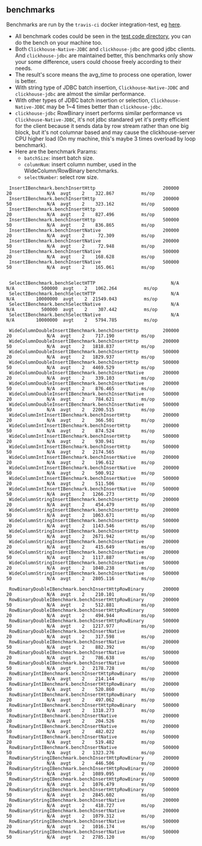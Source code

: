 ## benchmarks

Benchmarks are run by the `travis-ci` docker integration-test, eg [here](https://travis-ci.com/housepower/ClickHouse-Native-JDBC/builds/141995408#L5280).
- All benchmark codes could be seen in the [test code directory](https://github.com/housepower/Clickhouse-Native-JDBC/tree/master/src/test/java/com/github/housepower/jdbc/benchmark), you can do the bench on your machine too.
- Both  `Clickhouse-Native-JDBC` and `clickhouse-jdbc` are good jdbc clients. And `clickhouse-jdbc` are maintained better, 
    this benchmarks only show your some difference, users could choose freely according to their needs.
- The result's score means the avg_time to process one operation, lower is better.
- With string type of JDBC batch insertion, `Clickhouse-Native-JDBC` and `clickhouse-jdbc` are almost the similar performance.
- With other types of JDBC batch insertion or selection, `Clickhouse-Native-JDBC` may be 1~4 times better than `clickhouse-jdbc`.
- `clickhouse-jdbc` RowBinary insert performs similar performance vs `Clickhouse-Native-JDBC`, 
    it's not jdbc standared yet it's pretty efficient for the client because it sends data by row stream rather than one big block,
    but it's not columnar based and may cause the clickhouse-server CPU higher load (On my machine, this's maybe 3 times overload by loop benchmark).
- Here are the benchmark Params:
    - `batchSize`: insert batch size.
    - `columnNum`: insert column number, used in the WideColumn/RowBinary benchmarks.
    - `selectNumber`: select row size.
    
```
 InsertIBenchmark.benchInsertHttp                         200000           20             N/A  avgt    2    322.867          ms/op
 InsertIBenchmark.benchInsertHttp                         200000           50             N/A  avgt    2    323.162          ms/op
 InsertIBenchmark.benchInsertHttp                         500000           20             N/A  avgt    2    827.496          ms/op
 InsertIBenchmark.benchInsertHttp                         500000           50             N/A  avgt    2    836.865          ms/op
 InsertIBenchmark.benchInsertNative                       200000           20             N/A  avgt    2     72.309          ms/op
 InsertIBenchmark.benchInsertNative                       200000           50             N/A  avgt    2     72.948          ms/op
 InsertIBenchmark.benchInsertNative                       500000           20             N/A  avgt    2    168.628          ms/op
 InsertIBenchmark.benchInsertNative                       500000           50             N/A  avgt    2    165.061          ms/op
 
 
 SelectIBenchmark.benchSelectHTTP                            N/A          N/A          500000  avgt    2   1062.264          ms/op
 SelectIBenchmark.benchSelectHTTP                            N/A          N/A        10000000  avgt    2  21549.043          ms/op
 SelectIBenchmark.benchSelectNative                          N/A          N/A          500000  avgt    2    307.442          ms/op
 SelectIBenchmark.benchSelectNative                          N/A          N/A        10000000  avgt    2   5794.785          ms/op
 
 WideColumnDoubleInsertIBenchmark.benchInsertHttp         200000           20             N/A  avgt    2    717.190          ms/op
 WideColumnDoubleInsertIBenchmark.benchInsertHttp         200000           50             N/A  avgt    2   1818.837          ms/op
 WideColumnDoubleInsertIBenchmark.benchInsertHttp         500000           20             N/A  avgt    2   1829.937          ms/op
 WideColumnDoubleInsertIBenchmark.benchInsertHttp         500000           50             N/A  avgt    2   4469.529          ms/op
 WideColumnDoubleInsertIBenchmark.benchInsertNative       200000           20             N/A  avgt    2    339.103          ms/op
 WideColumnDoubleInsertIBenchmark.benchInsertNative       200000           50             N/A  avgt    2    876.465          ms/op
 WideColumnDoubleInsertIBenchmark.benchInsertNative       500000           20             N/A  avgt    2    784.621          ms/op
 WideColumnDoubleInsertIBenchmark.benchInsertNative       500000           50             N/A  avgt    2   2200.515          ms/op
 WideColumnIntInsertIBenchmark.benchInsertHttp            200000           20             N/A  avgt    2    366.501          ms/op
 WideColumnIntInsertIBenchmark.benchInsertHttp            200000           50             N/A  avgt    2    874.524          ms/op
 WideColumnIntInsertIBenchmark.benchInsertHttp            500000           20             N/A  avgt    2    930.941          ms/op
 WideColumnIntInsertIBenchmark.benchInsertHttp            500000           50             N/A  avgt    2   2174.565          ms/op
 WideColumnIntInsertIBenchmark.benchInsertNative          200000           20             N/A  avgt    2    196.612          ms/op
 WideColumnIntInsertIBenchmark.benchInsertNative          200000           50             N/A  avgt    2    500.912          ms/op
 WideColumnIntInsertIBenchmark.benchInsertNative          500000           20             N/A  avgt    2    511.506          ms/op
 WideColumnIntInsertIBenchmark.benchInsertNative          500000           50             N/A  avgt    2   1266.273          ms/op
 WideColumnStringInsertIBenchmark.benchInsertHttp         200000           20             N/A  avgt    2    454.479          ms/op
 WideColumnStringInsertIBenchmark.benchInsertHttp         200000           50             N/A  avgt    2   1063.671          ms/op
 WideColumnStringInsertIBenchmark.benchInsertHttp         500000           20             N/A  avgt    2   1143.546          ms/op
 WideColumnStringInsertIBenchmark.benchInsertHttp         500000           50             N/A  avgt    2   2671.942          ms/op
 WideColumnStringInsertIBenchmark.benchInsertNative       200000           20             N/A  avgt    2    415.649          ms/op
 WideColumnStringInsertIBenchmark.benchInsertNative       200000           50             N/A  avgt    2   1117.887          ms/op
 WideColumnStringInsertIBenchmark.benchInsertNative       500000           20             N/A  avgt    2   1040.238          ms/op
 WideColumnStringInsertIBenchmark.benchInsertNative       500000           50             N/A  avgt    2   2805.116          ms/op
 
 RowBinaryDoubleIBenchmark.benchInsertHttpRowBinary       200000           20             N/A  avgt    2    210.101          ms/op
 RowBinaryDoubleIBenchmark.benchInsertHttpRowBinary       200000           50             N/A  avgt    2    512.881          ms/op
 RowBinaryDoubleIBenchmark.benchInsertHttpRowBinary       500000           20             N/A  avgt    2    494.944          ms/op
 RowBinaryDoubleIBenchmark.benchInsertHttpRowBinary       500000           50             N/A  avgt    2   1217.977          ms/op
 RowBinaryDoubleIBenchmark.benchInsertNative              200000           20             N/A  avgt    2    317.598          ms/op
 RowBinaryDoubleIBenchmark.benchInsertNative              200000           50             N/A  avgt    2    882.392          ms/op
 RowBinaryDoubleIBenchmark.benchInsertNative              500000           20             N/A  avgt    2    786.638          ms/op
 RowBinaryDoubleIBenchmark.benchInsertNative              500000           50             N/A  avgt    2   2178.728          ms/op
 RowBinaryIntIBenchmark.benchInsertHttpRowBinary          200000           20             N/A  avgt    2    214.144          ms/op
 RowBinaryIntIBenchmark.benchInsertHttpRowBinary          200000           50             N/A  avgt    2    520.860          ms/op
 RowBinaryIntIBenchmark.benchInsertHttpRowBinary          500000           20             N/A  avgt    2    497.062          ms/op
 RowBinaryIntIBenchmark.benchInsertHttpRowBinary          500000           50             N/A  avgt    2   1318.273          ms/op
 RowBinaryIntIBenchmark.benchInsertNative                 200000           20             N/A  avgt    2    204.526          ms/op
 RowBinaryIntIBenchmark.benchInsertNative                 200000           50             N/A  avgt    2    482.022          ms/op
 RowBinaryIntIBenchmark.benchInsertNative                 500000           20             N/A  avgt    2    519.482          ms/op
 RowBinaryIntIBenchmark.benchInsertNative                 500000           50             N/A  avgt    2   1323.276          ms/op
 RowBinaryStringIBenchmark.benchInsertHttpRowBinary       200000           20             N/A  avgt    2    446.506          ms/op
 RowBinaryStringIBenchmark.benchInsertHttpRowBinary       200000           50             N/A  avgt    2   1089.095          ms/op
 RowBinaryStringIBenchmark.benchInsertHttpRowBinary       500000           20             N/A  avgt    2   1076.479          ms/op
 RowBinaryStringIBenchmark.benchInsertHttpRowBinary       500000           50             N/A  avgt    2   2845.602          ms/op
 RowBinaryStringIBenchmark.benchInsertNative              200000           20             N/A  avgt    2    418.727          ms/op
 RowBinaryStringIBenchmark.benchInsertNative              200000           50             N/A  avgt    2   1079.312          ms/op
 RowBinaryStringIBenchmark.benchInsertNative              500000           20             N/A  avgt    2   1016.174          ms/op
 RowBinaryStringIBenchmark.benchInsertNative              500000           50             N/A  avgt    2   2785.120          ms/op
```